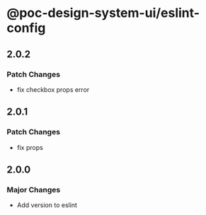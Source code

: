 # @poc-design-system-ui/eslint-config

## 2.0.2

### Patch Changes

- fix checkbox props error

## 2.0.1

### Patch Changes

- fix props

## 2.0.0

### Major Changes

- Add version to eslint
